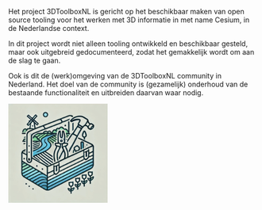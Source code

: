 Het project 3DToolboxNL is gericht op het beschikbaar maken van open source tooling voor het werken met 3D informatie in met name Cesium, in de Nederlandse context.

In dit project wordt niet alleen tooling ontwikkeld en beschikbaar gesteld, maar ook uitgebreid gedocumenteerd, zodat het gemakkelijk wordt om aan de slag te gaan.

Ook is dit de (werk)omgeving van de 3DToolboxNL community in Nederland. Het doel van de community is (gezamelijk) onderhoud van de bestaande functionaliteit en uitbreiden daarvan waar nodig.

<p>
  <a href="https://www.zeeland.nl/">
    <img src="/3DToolboxNL.png" width="200" />
  </a>
</p>

